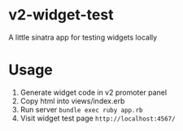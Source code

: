 v2-widget-test
==============

A little sinatra app for testing widgets locally

Usage
=====

1. Generate widget code in v2 promoter panel
2. Copy html into views/index.erb
3. Run server ```bundle exec ruby app.rb```
4. Visit widget test page ```http://localhost:4567/```
